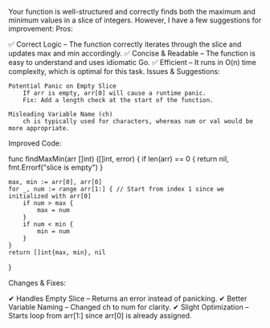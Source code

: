 Your function is well-structured and correctly finds both the maximum and minimum values in a slice of integers. However, I have a few suggestions for improvement:
Pros:

✅ Correct Logic – The function correctly iterates through the slice and updates max and min accordingly.
✅ Concise & Readable – The function is easy to understand and uses idiomatic Go.
✅ Efficient – It runs in O(n) time complexity, which is optimal for this task.
Issues & Suggestions:

    Potential Panic on Empty Slice
        If arr is empty, arr[0] will cause a runtime panic.
        Fix: Add a length check at the start of the function.

    Misleading Variable Name (ch)
        ch is typically used for characters, whereas num or val would be more appropriate.

Improved Code:

func findMaxMin(arr []int) ([]int, error) {
	if len(arr) == 0 {
		return nil, fmt.Errorf("slice is empty")
	}

	max, min := arr[0], arr[0]
	for _, num := range arr[1:] { // Start from index 1 since we initialized with arr[0]
		if num > max {
			max = num
		}
		if num < min {
			min = num
		}
	}
	return []int{max, min}, nil
}

Changes & Fixes:

✔ Handles Empty Slice – Returns an error instead of panicking.
✔ Better Variable Naming – Changed ch to num for clarity.
✔ Slight Optimization – Starts loop from arr[1:] since arr[0] is already assigned.